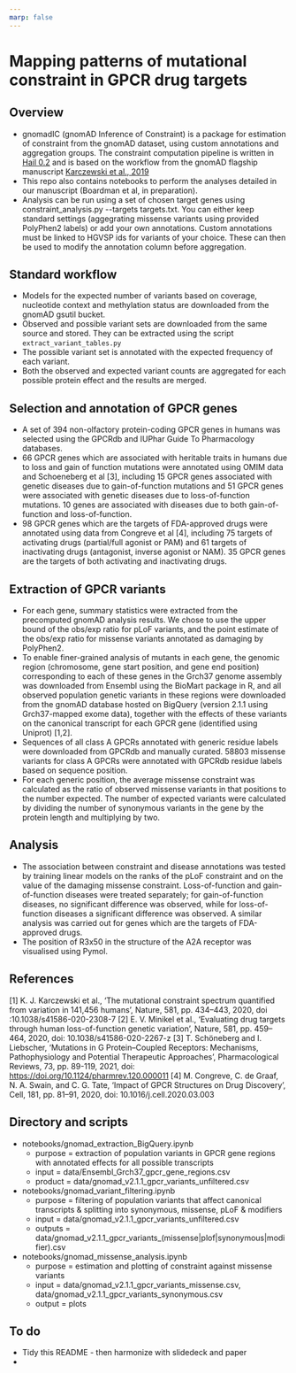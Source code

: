 ```yaml
---
marp: false
---
```


# Mapping patterns of mutational constraint in GPCR drug targets
## Overview
* gnomadIC (gnomAD Inference of Constraint) is a package for estimation of constraint from the gnomAD dataset, using custom annotations and aggregation groups. The constraint computation pipeline is written in [Hail 0.2](https://hail.is) and is based on the workflow from the gnomAD flagship manuscript [Karczewski et al., 2019](https://www.biorxiv.org/content/10.1101/531210v2)
* This repo also contains notebooks to perform the analyses detailed in our manuscript (Boardman et al, in preparation).
* Analysis can be run using a set of chosen target genes using constraint_analysis.py --targets targets.txt. You can either keep standard settings (aggegrating missense variants using provided PolyPhen2 labels) or add your own annotations. Custom annotations must be linked to HGVSP ids for variants of your choice. These can then be used to modify the annotation column before aggregation.

## Standard workflow
* Models for the expected number of variants based on coverage, nucleotide context and methylation status are downloaded from the gnomAD gsutil bucket.
* Observed and possible variant sets are downloaded from the same source and stored. They can be extracted using the script `extract_variant_tables.py`
* The possible variant set is annotated with the expected frequency of each variant.
* Both the observed and expected variant counts are aggregated for each possible protein effect and the results are merged.

## Selection and annotation of GPCR genes

* A set of 394 non-olfactory protein-coding GPCR genes in humans was selected using the GPCRdb and IUPhar Guide To Pharmacology databases. 
* 66 GPCR genes which are associated with heritable traits in humans due to loss and gain of function mutations were annotated using OMIM data and Schoeneberg et al [3], including 15 GPCR genes associated with genetic diseases due to gain-of-function mutations and 51 GPCR genes were associated with genetic diseases due to loss-of-function mutations. 10 genes are associated with diseases due to both gain-of-function and loss-of-function.
* 98 GPCR genes which are the targets of FDA-approved drugs were annotated using data from Congreve et al [4], including 75 targets of activating drugs (partial/full agonist or PAM) and 61 targets of inactivating drugs (antagonist, inverse agonist or NAM). 35 GPCR genes are the targets of both activating and inactivating drugs.

## Extraction of GPCR variants

* For each gene, summary statistics were extracted from the precomputed gnomAD analysis results. We chose to use the upper bound of the obs/exp ratio for pLoF variants, and the point estimate of the obs/exp ratio for missense variants annotated as damaging by PolyPhen2.
* To enable finer-grained analysis of mutants in each gene, the genomic region (chromosome, gene start position, and gene end position) corresponding to each of these genes in the Grch37 genome assembly was downloaded from Ensembl using the BioMart package in R, and all observed population genetic variants in these regions were downloaded from the gnomAD database hosted on BigQuery (version 2.1.1 using Grch37-mapped exome data), together with the effects of these variants on the canonical transcript for each GPCR gene (identified using Uniprot) [1,2].
* Sequences of all class A GPCRs annotated with generic residue labels were downloaded from GPCRdb and manually curated. 58803 missense variants for class A GPCRs were annotated with GPCRdb residue labels based on sequence position.
* For each generic position, the average missense constraint was calculated as the ratio of observed missense variants in that positions to the number expected. The number of expected variants were calculated by dividing the number of synonymous variants in the gene by the protein length and multiplying by two.

## Analysis

* The association between constraint and disease annotations was tested by training linear models on the ranks of the pLoF constraint and on the value of the damaging missense constraint. Loss-of-function and gain-of-function diseases were treated separately; for gain-of-function diseases, no significant difference was observed, while for loss-of-function diseases a significant difference was observed. A similar analysis was carried out for genes which are the targets of FDA-approved drugs.
* The position of R3x50 in the structure of the A2A receptor was visualised using Pymol.

## References

[1] K. J. Karczewski et al., ‘The mutational constraint spectrum quantified from variation in 141,456 humans’, Nature, 581, pp. 434–443, 2020, doi :10.1038/s41586-020-2308-7
[2] E. V. Minikel et al., ‘Evaluating drug targets through human loss-of-function genetic variation’, Nature, 581, pp. 459–464, 2020, doi: 10.1038/s41586-020-2267-z
[3] T. Schöneberg and I. Liebscher, ‘Mutations in G Protein–Coupled Receptors: Mechanisms, Pathophysiology and Potential Therapeutic Approaches’, Pharmacological Reviews, 73, pp. 89-119, 2021, doi: https://doi.org/10.1124/pharmrev.120.000011
[4] M. Congreve, C. de Graaf, N. A. Swain, and C. G. Tate, ‘Impact of GPCR Structures on Drug Discovery’, Cell, 181, pp. 81–91, 2020, doi: 10.1016/j.cell.2020.03.003

## Directory and scripts

* notebooks/gnomad_extraction_BigQuery.ipynb 
    * purpose =  extraction of population variants in GPCR gene regions with annotated effects for all possible transcripts
    * input = data/Ensembl_Grch37_gpcr_gene_regions.csv
    * product = data/gnomad_v2.1.1_gpcr_variants_unfiltered.csv
* notebooks/gnomad_variant_filtering.ipynb
    * purpose = filtering of population variants that affect canonical transcripts & splitting into synonymous, missense, pLoF & modifiers
    * input = data/gnomad_v2.1.1_gpcr_variants_unfiltered.csv
    * outputs = data/gnomad_v2.1.1_gpcr_variants_(missense|plof|synonymous|modifier).csv
* notebooks/gnomad_missense_analysis.ipynb
    * purpose = estimation and plotting of constraint against missense variants
    * input = data/gnomad_v2.1.1_gpcr_variants_missense.csv, data/gnomad_v2.1.1_gpcr_variants_synonymous.csv
    * output = plots  

## To do
* Tidy this README - then harmonize with slidedeck and paper
* 